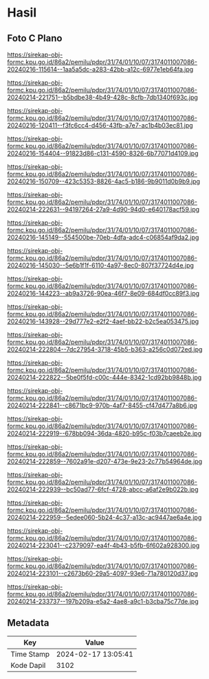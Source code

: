 # Hasil

## Foto C Plano

https://sirekap-obj-formc.kpu.go.id/86a2/pemilu/pdpr/31/74/01/10/07/3174011007086-20240216-115614--1aa5a5dc-a283-42bb-a12c-6977e1eb64fa.jpg

https://sirekap-obj-formc.kpu.go.id/86a2/pemilu/pdpr/31/74/01/10/07/3174011007086-20240214-221751--b5bdbe38-4b49-428c-8cfb-7db1340f693c.jpg

https://sirekap-obj-formc.kpu.go.id/86a2/pemilu/pdpr/31/74/01/10/07/3174011007086-20240216-120411--f3fc6cc4-d456-43fb-a7e7-ac1b4b03ec81.jpg

https://sirekap-obj-formc.kpu.go.id/86a2/pemilu/pdpr/31/74/01/10/07/3174011007086-20240216-154404--91823d86-c131-4590-8326-6b77071d4109.jpg

https://sirekap-obj-formc.kpu.go.id/86a2/pemilu/pdpr/31/74/01/10/07/3174011007086-20240216-150709--423c5353-8826-4ac5-b186-9b9011d0b9b9.jpg

https://sirekap-obj-formc.kpu.go.id/86a2/pemilu/pdpr/31/74/01/10/07/3174011007086-20240214-222631--94197264-27a9-4d90-94d0-e640178acf59.jpg

https://sirekap-obj-formc.kpu.go.id/86a2/pemilu/pdpr/31/74/01/10/07/3174011007086-20240216-145149--554500be-70eb-4dfa-adc4-c06854af9da2.jpg

https://sirekap-obj-formc.kpu.go.id/86a2/pemilu/pdpr/31/74/01/10/07/3174011007086-20240216-145030--5e6b1f1f-6110-4a97-8ec0-807f37724d4e.jpg

https://sirekap-obj-formc.kpu.go.id/86a2/pemilu/pdpr/31/74/01/10/07/3174011007086-20240216-144223--ab9a3726-90ea-46f7-8e09-684df0cc89f3.jpg

https://sirekap-obj-formc.kpu.go.id/86a2/pemilu/pdpr/31/74/01/10/07/3174011007086-20240216-143928--29d777e2-e2f2-4aef-bb22-b2c5ea053475.jpg

https://sirekap-obj-formc.kpu.go.id/86a2/pemilu/pdpr/31/74/01/10/07/3174011007086-20240214-222804--7dc27954-3718-45b5-b363-a256c0d072ed.jpg

https://sirekap-obj-formc.kpu.go.id/86a2/pemilu/pdpr/31/74/01/10/07/3174011007086-20240214-222822--5be0f5fd-c00c-444e-8342-1cd92bb9848b.jpg

https://sirekap-obj-formc.kpu.go.id/86a2/pemilu/pdpr/31/74/01/10/07/3174011007086-20240214-222841--c8671bc9-970b-4af7-8455-cf47d477a8b6.jpg

https://sirekap-obj-formc.kpu.go.id/86a2/pemilu/pdpr/31/74/01/10/07/3174011007086-20240214-222919--678bb094-36da-4820-b95c-f03b7caeeb2e.jpg

https://sirekap-obj-formc.kpu.go.id/86a2/pemilu/pdpr/31/74/01/10/07/3174011007086-20240214-222859--7602a91e-d207-473e-9e23-2c77b54964de.jpg

https://sirekap-obj-formc.kpu.go.id/86a2/pemilu/pdpr/31/74/01/10/07/3174011007086-20240214-222939--bc50ad77-6fcf-4728-abcc-a6af2e9b022b.jpg

https://sirekap-obj-formc.kpu.go.id/86a2/pemilu/pdpr/31/74/01/10/07/3174011007086-20240214-222959--5edee060-5b24-4c37-a13c-ac9447ae6a4e.jpg

https://sirekap-obj-formc.kpu.go.id/86a2/pemilu/pdpr/31/74/01/10/07/3174011007086-20240214-223041--c2379097-ea4f-4b43-b5fb-6f602a928300.jpg

https://sirekap-obj-formc.kpu.go.id/86a2/pemilu/pdpr/31/74/01/10/07/3174011007086-20240214-223101--c2673b60-29a5-4097-93e6-71a780120d37.jpg

https://sirekap-obj-formc.kpu.go.id/86a2/pemilu/pdpr/31/74/01/10/07/3174011007086-20240214-233737--197b209a-e5a2-4ae8-a9c1-b3cba75c77de.jpg


## Metadata

| Key        | Value               |
| ---------- | ------------------- |
| Time Stamp | 2024-02-17 13:05:41 |
| Kode Dapil | 3102                |



